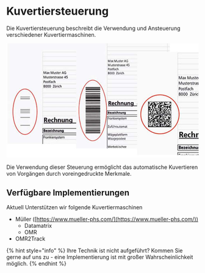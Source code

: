 # Kuvertiersteuerung

Die Kuvertiersteuerung beschreibt die Verwendung und Ansteuerung verschiedener Kuvertiermaschinen.

![Beispiel: Link OMR / Barcode - rechts Datamatrix Code zur Ansteuerung von Maschinen](<../.gitbook/assets/image (8).png>)

Die Verwendung dieser Steuerung ermöglicht das automatische Kuvertieren von Vorgängen durch voreingedruckte Merkmale.



## Verfügbare Implementierungen

Aktuell Unterstützen wir folgende Kuvertiermaschinen

* Müller ([https://www.mueller-phs.com/](https://www.mueller-phs.com/))
  * Datamatrix
  * OMR
* OMR2Track

{% hint style="info" %}
Ihre Technik ist nicht aufgeführt? Kommen Sie gerne auf uns zu - eine Implementierung ist mit großer Wahrscheinlichkeit möglich.
{% endhint %}
